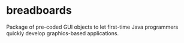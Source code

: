 breadboards
===========

Package of pre-coded GUI objects to let first-time Java programmers quickly develop graphics-based applications.
